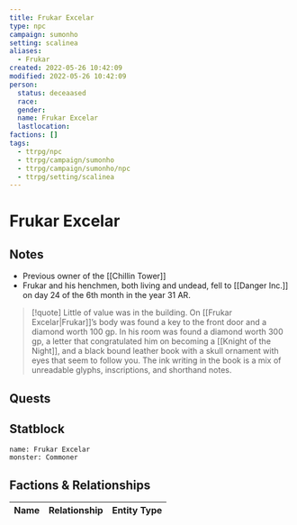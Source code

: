 ```yaml
---
title: Frukar Excelar
type: npc
campaign: sumonho
setting: scalinea
aliases: 
  - Frukar
created: 2022-05-26 10:42:09
modified: 2022-05-26 10:42:09
person:
  status: deceaased
  race: 
  gender: 
  name: Frukar Excelar
  lastlocation: 
factions: []
tags:
  - ttrpg/npc
  - ttrpg/campaign/sumonho
  - ttrpg/campaign/sumonho/npc
  - ttrpg/setting/scalinea
---
```


# Frukar Excelar

## Notes

- Previous owner of the [[Chillin Tower]]
- Frukar and his henchmen, both living and undead, fell to [[Danger Inc.]] on day 24 of the 6th month in the year 31 AR.

>[!quote]
>Little of value was in the building. On [[Frukar Excelar|Frukar]]’s body was found a key to the front door and a diamond worth 100 gp. In his room was found a diamond worth 300 gp, a letter that congratulated him on becoming a [[Knight of the Night]], and a black bound leather book with a skull ornament with eyes that seem to follow you. The ink writing in the book is a mix of unreadable glyphs, inscriptions, and shorthand notes.


## Quests


## Statblock

```statblock
name: Frukar Excelar
monster: Commoner
```


## Factions & Relationships
| Name | Relationship | Entity Type |
| ---- |:------------:| ----------- |




